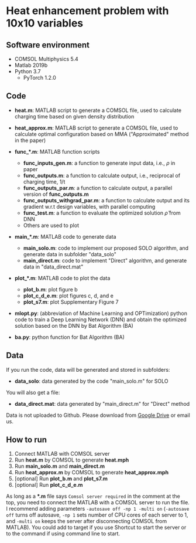 # Heat enhancement problem with 10x10 variables

## Software environment

* COMSOL Multiphysics 5.4
* Matlab 2019b
* Python 3.7
    * PyTorch 1.2.0

## Code

* <strong>heat.m</strong>: MATLAB script to generate a COMSOL file, used to calculate charging time based on given density distribution
* <strong>heat_approx.m</strong>: MATLAB script to generate a COMSOL file, used to calculate optimal configuration based on MMA ("Approximated" method
  in the paper)

* <strong>func_*.m</strong>: MATLAB function scripts
    * <strong>func_inputs_gen.m</strong>: a function to generate input data, i.e., $\rho$ in paper
    * <strong>func_outputs.m</strong>: a function to calculate output, i.e., reciprocal of charging time, 1/t
    * <strong>func_outputs_par.m</strong>: a function to calculate output, a parallel version of <strong>func_outputs.m</strong>
    * <strong>func_outputs_withgrad_par.m</strong>: a function to calculate output and its gradient w.r.t design variables, with parallel computing
    * <strong>func_test.m</strong>: a function to evaluate the optimized solution $\hat{\rho}$ from DNN
    * Others are used to plot

* <strong>main_*.m</strong>: MATLAB code to generate data
    * <strong>main_solo.m</strong>: code to implement our proposed SOLO algorithm, and generate data in subfolder "data_solo"
    * <strong>main_direct.m</strong>: code to implement "Direct" algorithm, and generate data in "data_direct.mat"


* <strong>plot_*.m</strong>: MATLAB code to plot the data
    * <strong>plot_b.m</strong>: plot figure b
    * <strong>plot_c_d_e.m</strong>: plot figures c, d, and e
    * <strong>plot_s7.m</strong>: plot Supplementary Figure 7


* <strong>mlopt.py</strong>: (abbreviation of Machine Learning and OPTimization) python code to train a Deep Learning Network (DNN) and obtain the
  optimized solution based on the DNN by Bat Algorithm (BA)
* <strong>ba.py</strong>: python function for Bat Algorithm (BA)

## Data

If you run the code, data will be generated and stored in subfolders:

* <strong>data_solo</strong>: data generated by the code "main_solo.m" for SOLO

You will also get a file:

* <strong>data_direct.mat</strong>: data generated by "main_direct.m" for "Direct" method

Data is not uploaded to Github. Please download
from [Google Drive](https://drive.google.com/drive/folders/1f6Xrd9e-RAUsh9vqIqUXbEw8F1_2Qg_5?usp=sharing) or email us.

## How to run

1. Connect MATLAB with COMSOL server
2. Run __heat.m__ by COMSOL to generate __heat.mph__
3. Run __main_solo.m__ and __main_direct.m__
4. Run __heat_approx.m__ by COMSOL to generate __heat_approx.mph__
5. [optional] Run __plot_b.m__ and __plot_s7.m__
6. [optional] Run __plot_c_d_e.m__

As long as a __*.m__ file says `Comsol server required` in the comment at the top, you need to connect the MATLAB with a COMSOL server to run the
file. I recommend adding parameters `-autosave off -np 1 -multi on` (`-autosave off` turns off autosave, `-np 1` sets number of CPU cores of each
server to 1, and
`-multi on` keeps the server after disconnecting COMSOL from MATLAB). You could add to target if you use Shortcut to start the server or to the
command if using command line to start.